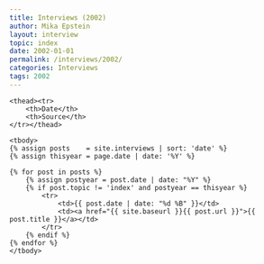 ```yaml
---
title: Interviews (2002)
author: Mika Epstein
layout: interview
topic: index
date: 2002-01-01
permalink: /interviews/2002/
categories: Interviews
tags: 2002
---
```



<table class="wikitable">

	<thead><tr>
		<th>Date</th>
		<th>Source</th>
	</tr></thead>

	<tbody>
	{% assign posts    = site.interviews | sort: 'date' %}
	{% assign thisyear = page.date | date: '%Y' %}
	
	{% for post in posts %}
		{% assign postyear = post.date | date: "%Y" %}
		{% if post.topic != 'index' and postyear == thisyear %}
			<tr>
				<td>{{ post.date | date: "%d %B" }}</td>
				<td><a href="{{ site.baseurl }}{{ post.url }}">{{ post.title }}</a></td>
			</tr>
		{% endif %}
	{% endfor %}
	</tbody>
</table>